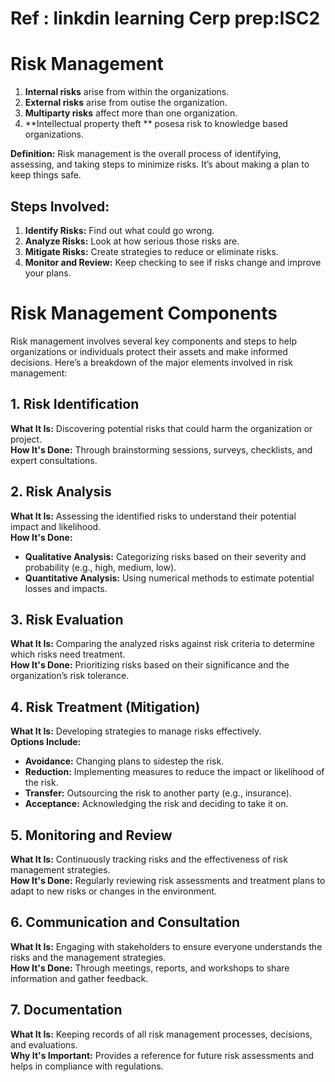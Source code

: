 # Ref : linkdin learning Cerp prep:ISC2
# Risk Management
1. **Internal risks** arise from within the organizations.
2. **External risks** arise from outise the organization.
3. **Multiparty risks** affect more than one organization.
4. **Intellectual property theft ** posesa  risk to knowledge based organizations.

**Definition:** Risk management is the overall process of identifying, assessing, and taking steps to minimize risks. It’s about making a plan to keep things safe.

## Steps Involved:

1. **Identify Risks:** Find out what could go wrong.
2. **Analyze Risks:** Look at how serious those risks are.
3. **Mitigate Risks:** Create strategies to reduce or eliminate risks.
4. **Monitor and Review:** Keep checking to see if risks change and improve your plans.

# Risk Management Components

Risk management involves several key components and steps to help organizations or individuals protect their assets and make informed decisions. Here’s a breakdown of the major elements involved in risk management:

## 1. Risk Identification
**What It Is:** Discovering potential risks that could harm the organization or project.  
**How It's Done:** Through brainstorming sessions, surveys, checklists, and expert consultations.

## 2. Risk Analysis
**What It Is:** Assessing the identified risks to understand their potential impact and likelihood.  
**How It's Done:**
- **Qualitative Analysis:** Categorizing risks based on their severity and probability (e.g., high, medium, low).
- **Quantitative Analysis:** Using numerical methods to estimate potential losses and impacts.

## 3. Risk Evaluation
**What It Is:** Comparing the analyzed risks against risk criteria to determine which risks need treatment.  
**How It's Done:** Prioritizing risks based on their significance and the organization’s risk tolerance.

## 4. Risk Treatment (Mitigation)
**What It Is:** Developing strategies to manage risks effectively.  
**Options Include:**
- **Avoidance:** Changing plans to sidestep the risk.
- **Reduction:** Implementing measures to reduce the impact or likelihood of the risk.
- **Transfer:** Outsourcing the risk to another party (e.g., insurance).
- **Acceptance:** Acknowledging the risk and deciding to take it on.

## 5. Monitoring and Review
**What It Is:** Continuously tracking risks and the effectiveness of risk management strategies.  
**How It's Done:** Regularly reviewing risk assessments and treatment plans to adapt to new risks or changes in the environment.

## 6. Communication and Consultation
**What It Is:** Engaging with stakeholders to ensure everyone understands the risks and the management strategies.  
**How It's Done:** Through meetings, reports, and workshops to share information and gather feedback.

## 7. Documentation
**What It Is:** Keeping records of all risk management processes, decisions, and evaluations.  
**Why It's Important:** Provides a reference for future risk assessments and helps in compliance with regulations.
